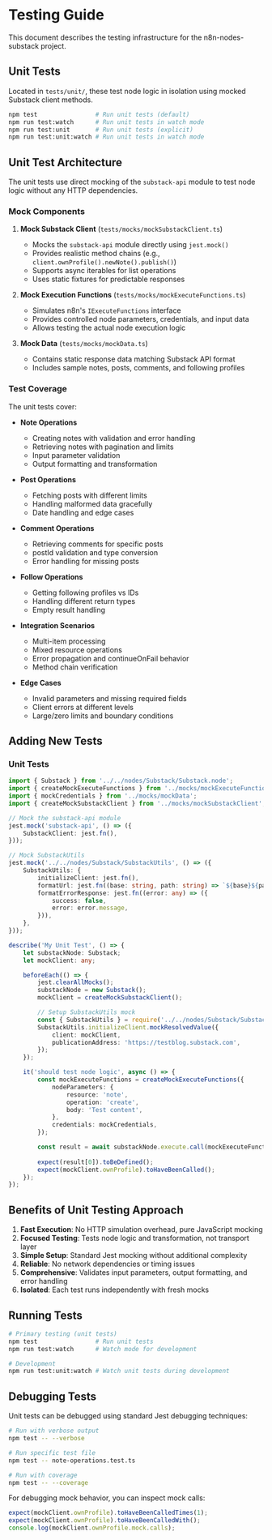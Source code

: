# Testing Guide

This document describes the testing infrastructure for the n8n-nodes-substack project.

## Unit Tests

Located in `tests/unit/`, these test node logic in isolation using mocked Substack client methods.

```bash
npm test                # Run unit tests (default)
npm run test:watch      # Run unit tests in watch mode
npm run test:unit       # Run unit tests (explicit)
npm run test:unit:watch # Run unit tests in watch mode
```

## Unit Test Architecture

The unit tests use direct mocking of the `substack-api` module to test node logic without any HTTP dependencies.

### Mock Components

1. **Mock Substack Client** (`tests/mocks/mockSubstackClient.ts`)
   - Mocks the `substack-api` module directly using `jest.mock()`
   - Provides realistic method chains (e.g., `client.ownProfile().newNote().publish()`)
   - Supports async iterables for list operations
   - Uses static fixtures for predictable responses

2. **Mock Execution Functions** (`tests/mocks/mockExecuteFunctions.ts`)
   - Simulates n8n's `IExecuteFunctions` interface
   - Provides controlled node parameters, credentials, and input data
   - Allows testing the actual node execution logic

3. **Mock Data** (`tests/mocks/mockData.ts`)
   - Contains static response data matching Substack API format
   - Includes sample notes, posts, comments, and following profiles

### Test Coverage

The unit tests cover:

- **Note Operations**
  - Creating notes with validation and error handling
  - Retrieving notes with pagination and limits
  - Input parameter validation
  - Output formatting and transformation

- **Post Operations**
  - Fetching posts with different limits
  - Handling malformed data gracefully
  - Date handling and edge cases

- **Comment Operations**
  - Retrieving comments for specific posts
  - postId validation and type conversion
  - Error handling for missing posts

- **Follow Operations**
  - Getting following profiles vs IDs
  - Handling different return types
  - Empty result handling

- **Integration Scenarios**
  - Multi-item processing
  - Mixed resource operations
  - Error propagation and continueOnFail behavior
  - Method chain verification

- **Edge Cases**
  - Invalid parameters and missing required fields
  - Client errors at different levels
  - Large/zero limits and boundary conditions

## Adding New Tests

### Unit Tests

```typescript
import { Substack } from '../../nodes/Substack/Substack.node';
import { createMockExecuteFunctions } from '../mocks/mockExecuteFunctions';
import { mockCredentials } from '../mocks/mockData';
import { createMockSubstackClient } from '../mocks/mockSubstackClient';

// Mock the substack-api module
jest.mock('substack-api', () => ({
	SubstackClient: jest.fn(),
}));

// Mock SubstackUtils
jest.mock('../../nodes/Substack/SubstackUtils', () => ({
	SubstackUtils: {
		initializeClient: jest.fn(),
		formatUrl: jest.fn((base: string, path: string) => `${base}${path}`),
		formatErrorResponse: jest.fn((error: any) => ({
			success: false,
			error: error.message,
		})),
	},
}));

describe('My Unit Test', () => {
	let substackNode: Substack;
	let mockClient: any;

	beforeEach(() => {
		jest.clearAllMocks();
		substackNode = new Substack();
		mockClient = createMockSubstackClient();

		// Setup SubstackUtils mock
		const { SubstackUtils } = require('../../nodes/Substack/SubstackUtils');
		SubstackUtils.initializeClient.mockResolvedValue({
			client: mockClient,
			publicationAddress: 'https://testblog.substack.com',
		});
	});

	it('should test node logic', async () => {
		const mockExecuteFunctions = createMockExecuteFunctions({
			nodeParameters: {
				resource: 'note',
				operation: 'create',
				body: 'Test content',
			},
			credentials: mockCredentials,
		});

		const result = await substackNode.execute.call(mockExecuteFunctions);
		
		expect(result[0]).toBeDefined();
		expect(mockClient.ownProfile).toHaveBeenCalled();
	});
});
```

## Benefits of Unit Testing Approach

1. **Fast Execution**: No HTTP simulation overhead, pure JavaScript mocking
2. **Focused Testing**: Tests node logic and transformation, not transport layer
3. **Simple Setup**: Standard Jest mocking without additional complexity
4. **Reliable**: No network dependencies or timing issues
5. **Comprehensive**: Validates input parameters, output formatting, and error handling
6. **Isolated**: Each test runs independently with fresh mocks

## Running Tests

```bash
# Primary testing (unit tests)
npm test                # Run unit tests
npm run test:watch      # Watch mode for development

# Development
npm run test:unit:watch # Watch unit tests during development
```

## Debugging Tests

Unit tests can be debugged using standard Jest debugging techniques:

```bash
# Run with verbose output
npm test -- --verbose

# Run specific test file
npm test -- note-operations.test.ts

# Run with coverage
npm test -- --coverage
```

For debugging mock behavior, you can inspect mock calls:

```typescript
expect(mockClient.ownProfile).toHaveBeenCalledTimes(1);
expect(mockClient.ownProfile).toHaveBeenCalledWith();
console.log(mockClient.ownProfile.mock.calls);
```